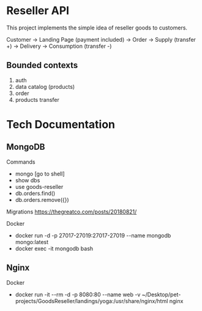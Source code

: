 # Reseller API

This project implements the simple idea of reseller goods to customers.

Customer -> Landing Page (payment included) -> Order -> Supply (transfer +) -> Delivery -> Consumption (transfer -)

## Bounded contexts

1. auth
1. data catalog (products)
1. order
1. products transfer

# Tech Documentation

## MongoDB

Commands
- mongo [go to shell]
- show dbs
- use goods-reseller
- db.orders.find()
- db.orders.remove({})

Migrations
https://thegreatco.com/posts/20180821/

Docker
- docker run -d -p 27017-27019:27017-27019 --name mongodb mongo:latest
- docker exec -it mongodb bash

## Nginx

Docker
- docker run -it --rm -d -p 8080:80 --name web -v ~/Desktop/pet-projects/GoodsReseller/landings/yoga:/usr/share/nginx/html nginx 